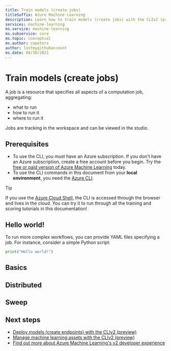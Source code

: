 ```yaml
---
title: Train models (create jobs)
titleSuffix: Azure Machine Learning
description: Learn how to train models (create jobs) with the CLIv2 (preview).
services: machine-learning
ms.service: machine-learning
ms.subservice: core
ms.topic: conceptual
ms.author: copeters
author: lostmygithubaccount
ms.date: 04/30/2021
---
```


# Train models (create jobs)

A job is a resource that specifies all aspects of a computation job, aggregating:

- what to run
- how to run it
- where to run it

Jobs are tracking in the workspace and can be viewed in the studio.

## Prerequisites

- To use the CLI, you must have an Azure subscription. If you don't have an Azure subscription, create a free account before you begin. Try the [free or paid version of Azure Machine Learning](https://aka.ms/AMLFree) today.
- To use the CLI commands in this document from your **local environment**, you need the [Azure CLI](/cli/azure/install-azure-cli?preserve-view=true&view=azure-cli-latest).

> [!TIP]
> If you use the [Azure Cloud Shell](https://azure.microsoft.com//features/cloud-shell/), the CLI is accessed through the browser and lives in the cloud. You can try it to run through all the training and scoring tutorials in this documentation!

## Hello world!

To run more complex workflows, you can provide YAML files specifying a job. For instance, consider a simple Python script:

```python
print("Hello world!")
```

## Basics

## Distributed

## Sweep

## Next steps

- [Deploy models (create endpoints) with the CLIv2 (preview)](scoring.md)
- [Manage machine learning assets with the CLIv2 (preview)](assets.md)
- [Find out more about Azure Machine Learning's v2 developer experience](information.md)
